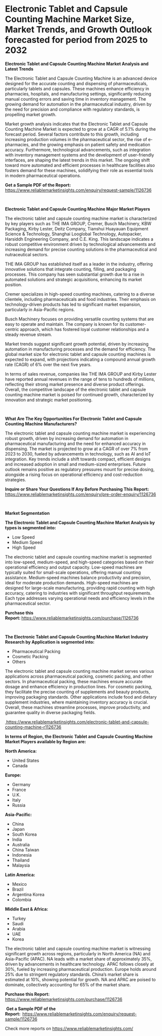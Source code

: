 <p><h1>Electronic Tablet and Capsule Counting Machine Market Size, Market Trends, and Growth Outlook forecasted for period from 2025 to 2032</h1></p><p><strong>Electronic Tablet and Capsule Counting Machine Market Analysis and Latest Trends</strong></p>
<p><p>The Electronic Tablet and Capsule Counting Machine is an advanced device designed for the accurate counting and dispensing of pharmaceuticals, particularly tablets and capsules. These machines enhance efficiency in pharmacies, hospitals, and manufacturing settings, significantly reducing manual counting errors and saving time in inventory management. The growing demand for automation in the pharmaceutical industry, driven by the need for precision and compliance with regulatory standards, is propelling market growth.</p><p>Market growth analysis indicates that the Electronic Tablet and Capsule Counting Machine Market is expected to grow at a CAGR of 5.1% during the forecast period. Several factors contribute to this growth, including increasing production volumes in the pharmaceutical sector, the rise of e-pharmacies, and the growing emphasis on patient safety and medication accuracy. Furthermore, technological advancements, such as integration with inventory management systems and the development of user-friendly interfaces, are shaping the latest trends in this market. The ongoing shift toward more automated and efficient processes in healthcare facilities also fosters demand for these machines, solidifying their role as essential tools in modern pharmaceutical operations.</p></p>
<p><strong>Get a Sample PDF of the Report:&nbsp;</strong> <a href="https://www.reliablemarketinsights.com/enquiry/request-sample/1126736?utm_campaign=1887&utm_medium=2&utm_source=Github&utm_content=ia&utm_term=25022025&utm_id=electronic-tablet-and-capsule-counting-machine">https://www.reliablemarketinsights.com/enquiry/request-sample/1126736</a></p>
<p>&nbsp;</p>
<p><strong>Electronic Tablet and Capsule Counting Machine Major Market Players</strong></p>
<p><p>The electronic tablet and capsule counting machine market is characterized by key players such as THE IMA GROUP, Cremer, Busch Machinery, KBW Packaging, Kirby Lester, Deitz Company, Tianshui Huayauan Equipment Science & Technology, Shanghai Looglobal Technology, Autopacker, Harsiddh Engineering Company, and C.E. King. This landscape indicates a robust competitive environment driven by technological advancements and increasing demand for precise counting solutions in the pharmaceutical and nutraceutical sectors.</p><p>THE IMA GROUP has established itself as a leader in the industry, offering innovative solutions that integrate counting, filling, and packaging processes. This company has seen substantial growth due to a rise in automated solutions and strategic acquisitions, enhancing its market position.</p><p>Cremer specializes in high-speed counting machines, catering to a diverse clientele, including pharmaceuticals and food industries. Their emphasis on technology-driven products has led to significant market expansion, particularly in Asia-Pacific regions.</p><p>Busch Machinery focuses on providing versatile counting systems that are easy to operate and maintain. The company is known for its customer-centric approach, which has fostered loyal customer relationships and a steady revenue stream.</p><p>Market trends suggest significant growth potential, driven by increasing automation in manufacturing processes and the demand for efficiency. The global market size for electronic tablet and capsule counting machines is expected to expand, with projections indicating a compound annual growth rate (CAGR) of 6% over the next five years. </p><p>In terms of sales revenue, companies like THE IMA GROUP and Kirby Lester have reported annual revenues in the range of tens to hundreds of millions, reflecting their strong market presence and diverse product offerings. Overall, the competitive landscape of the electronic tablet and capsule counting machine market is poised for continued growth, characterized by innovation and strategic market positioning.</p></p>
<p>&nbsp;</p>
<p><strong>What Are The Key Opportunities For Electronic Tablet and Capsule Counting Machine Manufacturers?</strong></p>
<p><p>The electronic tablet and capsule counting machine market is experiencing robust growth, driven by increasing demand for automation in pharmaceutical manufacturing and the need for enhanced accuracy in dispensing. The market is projected to grow at a CAGR of over 7% from 2023 to 2030, fueled by advancements in technology, such as AI and IoT integration. Key trends include a shift towards compact, efficient designs and increased adoption in small and medium-sized enterprises. Future outlook remains positive as regulatory pressures mount for precise dosing, alongside a rising focus on operational efficiency and cost-reduction strategies.</p></p>
<p><strong>Inquire or Share Your Questions If Any Before Purchasing This Report:</strong> <a href="https://www.reliablemarketinsights.com/enquiry/pre-order-enquiry/1126736?utm_campaign=1887&utm_medium=2&utm_source=Github&utm_content=ia&utm_term=25022025&utm_id=electronic-tablet-and-capsule-counting-machine">https://www.reliablemarketinsights.com/enquiry/pre-order-enquiry/1126736</a></p>
<p>&nbsp;</p>
<p><strong>Market Segmentation</strong></p>
<p><strong>The Electronic Tablet and Capsule Counting Machine Market Analysis by types is segmented into:</strong></p>
<p><ul><li>Low Speed</li><li>Medium Speed</li><li>High Speed</li></ul></p>
<p><p>The electronic tablet and capsule counting machine market is segmented into low-speed, medium-speed, and high-speed categories based on their operational efficiency and output capacity. Low-speed machines are typically suited for small-scale operations, offering manual counting assistance. Medium-speed machines balance productivity and precision, ideal for moderate production demands. High-speed machines are designed for large-scale manufacturing, providing rapid counting with high accuracy, catering to industries with significant throughput requirements. Each type addresses varying operational needs and efficiency levels in the pharmaceutical sector.</p></p>
<p><strong>Purchase this Report:&nbsp;</strong><a href="https://www.reliablemarketinsights.com/purchase/1126736?utm_campaign=1887&utm_medium=2&utm_source=Github&utm_content=ia&utm_term=25022025&utm_id=electronic-tablet-and-capsule-counting-machine">https://www.reliablemarketinsights.com/purchase/1126736</a></p>
<p>&nbsp;</p>
<p><strong>The Electronic Tablet and Capsule Counting Machine Market Industry Research by Application is segmented into:</strong></p>
<p><ul><li>Pharmaceutical Packing</li><li>Cosmetic Packing</li><li>Others</li></ul></p>
<p><p>The electronic tablet and capsule counting machine market serves various applications across pharmaceutical packing, cosmetic packing, and other sectors. In pharmaceutical packing, these machines ensure accurate dosage and enhance efficiency in production lines. For cosmetic packing, they facilitate the precise counting of supplements and beauty products, improving packaging standards. Other applications include food and dietary supplement industries, where maintaining inventory accuracy is crucial. Overall, these machines streamline processes, improve productivity, and guarantee quality in diverse packaging fields.</p></p>
<p><a href="https://www.reliablemarketinsights.com/electronic-tablet-and-capsule-counting-machine-r1126736?utm_campaign=1887&utm_medium=2&utm_source=Github&utm_content=ia&utm_term=25022025&utm_id=electronic-tablet-and-capsule-counting-machine">&nbsp;https://www.reliablemarketinsights.com/electronic-tablet-and-capsule-counting-machine-r1126736</a></p>
<p><strong>In terms of Region, the Electronic Tablet and Capsule Counting Machine Market Players available by Region are:</strong></p>
<p>
    <p> <strong> North America: </strong>
        <ul>
            <li>United States</li>
            <li>Canada</li>
        </ul>
        </p> 
    <p> <strong> Europe: </strong>
        <ul>
            <li>Germany</li>
            <li>France</li>
            <li>U.K.</li>
            <li>Italy</li>
            <li>Russia</li>
        </ul>
        </p> 
    <p> <strong> Asia-Pacific: </strong>
        <ul>
            <li>China</li>
            <li>Japan</li>
            <li>South Korea</li>
            <li>India</li>
            <li>Australia</li>
            <li>China Taiwan</li>
            <li>Indonesia</li>
            <li>Thailand</li>
            <li>Malaysia</li>
        </ul>
        </p> 
    <p> <strong> Latin America: </strong>
        <ul>
            <li>Mexico</li>
            <li>Brazil</li>
            <li>Argentina Korea</li>
            <li>Colombia</li>
        </ul>
        </p> 
    <p> <strong> Middle East & Africa: </strong>
        <ul>
            <li>Turkey</li>
            <li>Saudi</li>
            <li>Arabia</li>
            <li>UAE</li>
            <li>Korea</li>
        </ul>
    </p>
    </p>
<p><p>The electronic tablet and capsule counting machine market is witnessing significant growth across regions, particularly in North America (NA) and Asia-Pacific (APAC). NA leads with a market share of approximately 35%, driven by advancements in healthcare technology. APAC follows closely at 30%, fueled by increasing pharmaceutical production. Europe holds around 25% due to stringent regulatory standards. China’s market share is estimated at 10%, showing potential for growth. NA and APAC are poised to dominate, collectively accounting for 65% of the market share.</p></p>
<p><strong>Purchase this Report: </strong><a href="https://www.reliablemarketinsights.com/purchase/1126736?utm_campaign=1887&utm_medium=2&utm_source=Github&utm_content=ia&utm_term=25022025&utm_id=electronic-tablet-and-capsule-counting-machine">https://www.reliablemarketinsights.com/purchase/1126736</a></p>
<p>&nbsp;<strong>Get a Sample PDF of the Report:&nbsp;&nbsp;</strong><a href="https://www.reliablemarketinsights.com/enquiry/request-sample/1126736?utm_campaign=1887&utm_medium=2&utm_source=Github&utm_content=ia&utm_term=25022025&utm_id=electronic-tablet-and-capsule-counting-machine">https://www.reliablemarketinsights.com/enquiry/request-sample/1126736</a></p>
<p><strong></strong></p>
<p>Check more reports on <a href="https://www.reliablemarketinsights.com/?utm_campaign=1887&utm_medium=2&utm_source=Github&utm_content=ia&utm_term=25022025&utm_id=electronic-tablet-and-capsule-counting-machine">https://www.reliablemarketinsights.com/</a></p>